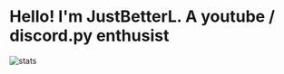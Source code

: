 # Hello! I'm JustBetterL. A youtube / discord.py enthusist
![stats](https://github-readme-stats.vercel.app/api?username=JustBetterL&show_icons=true&hide_border=true)

